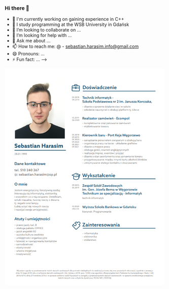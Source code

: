 ### Hi there 👋


- 🔭 I'm currently working on gaining experience in C++
- 🌱 I study programming at the WSB University in Gdańsk
- 👯 I’m looking to collaborate on ...
- 🤔 I’m looking for help with ...
- 💬 Ask me about ...
- 📫 How to reach me: @ - sebastian.harasim.info@gmail.com
- 😄 Pronouns: ...
- ⚡ Fun fact: ...
-->

![CV](CV_SebastianH.png)
